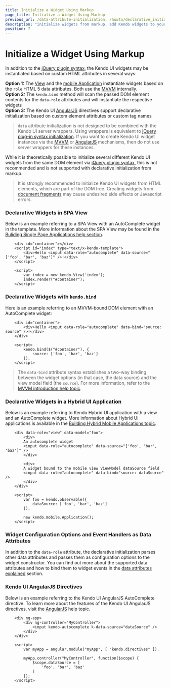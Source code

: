 ```yaml
---
title: Initialize a Widget Using Markup
page_title: Initialize a Widget Using Markup
previous_url: /data-attribute-initialization, /howto/declarative_initialization, /basics/markup, /intro/markup
description: "initialize widgets from markup, add Kendo widgets to your mobile website or web application, AngularJS or MVVM to configure Kendo UI"
position: 7
---
```


# Initialize a Widget Using Markup

In addition to the [jQuery plugin syntax](/intro/jquery-initialization), the Kendo UI widgets may be instantiated based on custom HTML attributes in several ways:

**Option 1:** The [View](/framework/spa/view) and the [mobile Application](/mobile/application) instantiate widgets based on the `role` HTML 5 data attributes. Both use the [MVVM](/framework/mvvm/overview) internally.  
**Option 2:** The `kendo.bind` method will scan the passed DOM element contents for the `data-role` attributes and will instantiate the respective widgets  
**Option 3:** The Kendo UI [AngularJS](/AngularJS/introduction) directives support declarative initialization based on custom element attributes or custom tag names

> `data` attribute initialization is not designed to be combined with the Kendo UI server wrappers. Using wrappers is equivalent to [jQuery plug-in syntax initialization](/intro/jquery-initialization). If you want to create Kendo UI widget instances via the
[MVVM](/framework/mvvm/overview) or [AngularJS](/AngularJS/introduction) mechanisms, then do not use server wrappers for these instances.

While it is theoretically possible to initialize several different Kendo UI widgets from the same DOM element via [jQuery plugin syntax](/intro/jquery-initialization),
this is not recommended and is not supported with declarative initialization from markup.

> It is strongly recommended to initialize Kendo UI widgets from HTML elements, which are part of the DOM tree.
Creating widgets from [document fragments](https://developer.mozilla.org/en-US/docs/Web/API/DocumentFragment) may cause undesired side effects or Javascript errors.

### Declarative Widgets in SPA View

Below is an example referring to a SPA View with an AutoComplete widget in the template. More information about the SPA View may be found in the [Buliding Single Page Applications help section](/framework/spa/overview).

```
    <div id="container"></div>
    <script id="index" type="text/x-kendo-template">
        <div>Hello <input data-role="autocomplete" data-source="['foo', 'bar', 'baz']" />!</div>
    </script>

    <script>
        var index = new kendo.View('index');
        index.render("#container");
    </script>
```

### Declarative Widgets with `kendo.bind`

Here is an example referring to an MVVM-bound DOM element with an AutoComplete widget: 

```
    <div id="container">
        <div>Hello <input data-role="autocomplete" data-bind="source: source" />!</div>
    </div>

    <script>
        kendo.bind($("#container"), {
            source: ['foo', 'bar', 'baz']
        });
    </script>
```

> The `data-bind` attribute syntax establishes a two-way binding between the widget options (in that case, the data source) and the view model field (the `source`). For more information, refer to the [MVVM introduction help topic](/framework/mvvm/overview).

### Declarative Widgets in a Hybrid UI Application

Below is an example referring to Kendo Hybrid UI application with a view and an AutoComplete widget. More information about Hybrid UI applications is available in the [Building Hybrid Mobile Applications topic](/framework/spa/overview).

```
    <div data-role="view" data-model="foo">
        <div>
        An autocomplete widget
        <input data-role="autocomplete" data-source="['foo', 'bar', 'baz']" />
        </div>

        <div>
        A widget bound to the mobile view ViewModel dataSource field
        <input data-role="autocomplete" data-bind="source: dataSource" />
        </div>
    </div>

    <script>
        var foo = kendo.observable({
            dataSource: ['foo', 'bar', 'baz']
        });

        new kendo.mobile.Application();
    </script>
```

### Widget Configuration Options and Event Handlers as Data Attributes

In addition to the `data-role` attribute, the declarative initialization parses other data attributes and passes them as configuration options to the widget constructor. You can find out more about the supported data attributes and how to bind them to widget events in the [data attributes explained](/framework/data-attribute-initialization) section.

### Kendo UI AngularJS Directives

Below is an example referring to the Kendo UI AngularJS AutoComplete directive. To learn more about the features of the Kendo UI AngularJS directives, visit the [AngularJS](/AngularJS/introduction) help topic.

```
    <div ng-app>
        <div ng-controller="MyController">
            <input kendo-autocomplete k-data-source="dataSource" />
        </div>
    </div>

    <script>
        var myApp = angular.module("myApp", [ "kendo.directives" ]).

        myApp.controller("MyController", function($scope) {
            $scope.dataSource = [
                'foo', 'bar', 'baz'
            ]
        });
    </script>
```
